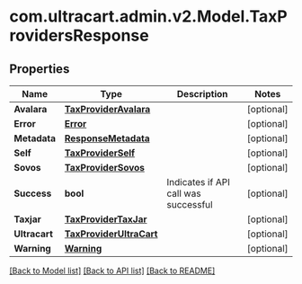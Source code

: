 
# com.ultracart.admin.v2.Model.TaxProvidersResponse

## Properties

Name | Type | Description | Notes
------------ | ------------- | ------------- | -------------
**Avalara** | [**TaxProviderAvalara**](TaxProviderAvalara.md) |  | [optional] 
**Error** | [**Error**](Error.md) |  | [optional] 
**Metadata** | [**ResponseMetadata**](ResponseMetadata.md) |  | [optional] 
**Self** | [**TaxProviderSelf**](TaxProviderSelf.md) |  | [optional] 
**Sovos** | [**TaxProviderSovos**](TaxProviderSovos.md) |  | [optional] 
**Success** | **bool** | Indicates if API call was successful | [optional] 
**Taxjar** | [**TaxProviderTaxJar**](TaxProviderTaxJar.md) |  | [optional] 
**Ultracart** | [**TaxProviderUltraCart**](TaxProviderUltraCart.md) |  | [optional] 
**Warning** | [**Warning**](Warning.md) |  | [optional] 

[[Back to Model list]](../README.md#documentation-for-models)
[[Back to API list]](../README.md#documentation-for-api-endpoints)
[[Back to README]](../README.md)


